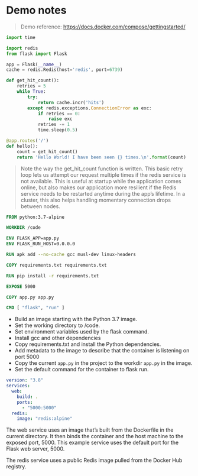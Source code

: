 # Demo notes

> Demo reference: https://docs.docker.com/compose/gettingstarted/

```py
import time

import redis
from flask import Flask

app = Flask(__name__)
cache = redis.Redis(host='redis', port=6739)

def get_hit_count():
    retries = 5
    while True:
        try:
            return cache.incr('hits')
        except redis.exceptions.ConnectionError as exc:
            if retries == 0:
                raise exc
            retries -= 1
            time.sleep(0.5)

@app.routes('/')
def hello():
    count = get_hit_count()
    return 'Hello World! I have been seen {} times.\n'.format(count)
```


> Note the way the get_hit_count function is written. This basic retry loop lets us attempt our request multiple times if the redis service is not available. This is useful at startup while the application comes online, but also makes our application more resilient if the Redis service needs to be restarted anytime during the app’s lifetime. In a cluster, this also helps handling momentary connection drops between nodes.


```Dockerfile
FROM python:3.7-alpine

WORKDIR /code

ENV FLASK_APP=app.py
ENV FLASK_RUN_HOST=0.0.0.0

RUN apk add --no-cache gcc musl-dev linux-headers

COPY requirements.txt requirements.txt

RUN pip install -r requirements.txt

EXPOSE 5000

COPY app.py app.py

CMD [ "flask", "run" ]
```

* Build an image starting with the Python 3.7 image.
* Set the working directory to /code.
* Set environment variables used by the flask command.
* Install gcc and other dependencies
* Copy requirements.txt and install the Python dependencies.
* Add metadata to the image to describe that the container is listening on port 5000
* Copy the current `app.py` in the project to the workdir `app.py` in the image.
* Set the default command for the container to flask run.


```yml
version: "3.8"
services:
  web:
    build: .
    ports:
      - "5000:5000"
  redis:
    image: "redis:alpine"
```

The web service uses an image that’s built from the Dockerfile in the current directory. It then binds the container and the host machine to the exposed port, 5000. This example service uses the default port for the Flask web server, 5000.

The redis service uses a public Redis image pulled from the Docker Hub registry.